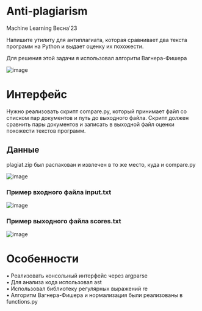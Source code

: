 # Anti-plagiarism
Machine Learning Весна'23

Напишите утилиту для антиплагиата, которая сравнивает два текста программ на Python и выдает оценку их похожести.

Для решения этой задачи я использовал алгоритм Вагнера-Фишера

![image](https://user-images.githubusercontent.com/83032359/211209946-95e446d2-108c-4d68-97e5-f6d87184193a.png)


# Интерфейс
Нужно реализовать скрипт compare.py, который принимает файл со списком пар документов и путь до выходного файла. Скрипт должен сравнить пары документов и записать в выходной файл оценки похожести текстов программ.

## Данные
plagiat.zip был распакован и извлечен в то же место, куда и compare.py  

![image](https://user-images.githubusercontent.com/83032359/211210386-7f7629ab-b596-4e6b-8df2-01c42d3df8e7.png)


### Пример входного файла input.txt
![image](https://user-images.githubusercontent.com/83032359/211210521-ff40f662-65ba-490c-b8cb-c7030206c570.png)

### Пример выходного файла scores.txt
![image](https://user-images.githubusercontent.com/83032359/211210574-1680338d-1939-4f82-87c4-215ea420ea39.png)


# Особенности

• Реализовать консольный интерфейс через argparse  
•	Для анализа кода использовал ast  
• Использовал библиотеку регулярных выражений re  
• Алгоритм Вагнера-Фишера и нормализация были реализованы в functions.py

